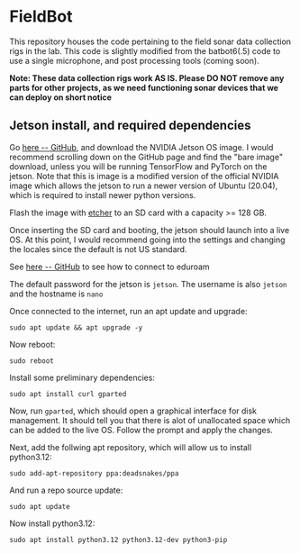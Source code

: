 # FieldBot
This repository houses the code pertaining to the field sonar data collection rigs in the lab. This code is slightly modified from the batbot6(.5) code to use a single microphone, and post processing tools (coming soon). 

**Note: These data collection rigs work AS IS. Please DO NOT remove any parts for other projects, as we need functioning sonar devices that we can deploy on short notice**

## Jetson install, and required dependencies
Go [here -- GitHub](https://github.com/Qengineering/Jetson-Nano-Ubuntu-20-image), and download the NVIDIA Jetson OS image. I would recommend scrolling down on the GitHub page and find the "bare image" download, unless you will be running TensorFlow and PyTorch on the jetson. Note that this is image is a modified version of the official NVIDIA image which allows the jetson to run a newer version of Ubuntu (20.04), which is required to install newer python versions.

Flash the image with [etcher](https://etcher.balena.io) to an SD card with a capacity >= 128 GB.

Once inserting the SD card and booting, the jetson should launch into a live OS. At this point, I would recommend going into the settings and changing the locales since the default is not US standard. 

See [here -- GitHub](https://github.com/BIST-Research) to see how to connect to eduroam

The default password for the jetson is ```jetson```. The username is also ```jetson``` and the hostname is ```nano```

Once connected to the internet, run an apt update and upgrade:

```sudo apt update && apt upgrade -y```

Now reboot:

```sudo reboot```

Install some preliminary dependencies:

```sudo apt install curl gparted```

Now, run ```gparted```, which should open a graphical interface for disk management. It should tell you that there is alot of unallocated space which can be added to the live OS. Follow the prompt and apply the changes.

Next, add the follwing apt repository, which will allow us to install python3.12:

```sudo add-apt-repository ppa:deadsnakes/ppa```

And run a repo source update:

```sudo apt update```

Now install python3.12:

```sudo apt install python3.12 python3.12-dev python3-pip```




